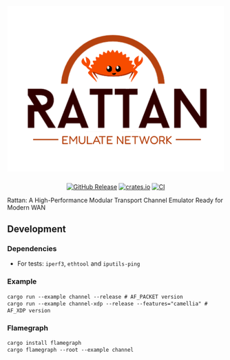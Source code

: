 <div align="center">
  <h1>
    <a href="[https://github.com/topgrade-rs/topgrade/releases](https://rattan.stack.rs)"><img alt="Rattan" src="assets/rattan-logo.svg" width="600px"></a>
  </h1>
  <a href="https://github.com/stack-rs/rattan/releases"><img alt="GitHub Release" src="https://img.shields.io/github/release/stack-rs/rattan.svg"></a>
  <a href="https://crates.io/crates/rattan"><img alt="crates.io" src="https://img.shields.io/crates/v/rattan.svg"></a>
  <a href="https://github.com/stack-rs/rattan/actions/workflows/ci.yml"><img alt="CI" src="https://github.com/stack-rs/rattan/actions/workflows/ci.yml/badge.svg"></a>
</div>

Rattan: A High-Performance Modular Transport Channel Emulator Ready for Modern WAN

## Development

### Dependencies

* For tests: `iperf3`, `ethtool` and `iputils-ping`

### Example

```shell
cargo run --example channel --release # AF_PACKET version
cargo run --example channel-xdp --release --features="camellia" # AF_XDP version
```

### Flamegraph

```shell
cargo install flamegraph
cargo flamegraph --root --example channel
```

